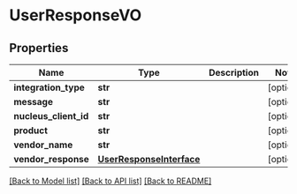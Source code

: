 # UserResponseVO

## Properties
Name | Type | Description | Notes
------------ | ------------- | ------------- | -------------
**integration_type** | **str** |  | [optional] 
**message** | **str** |  | [optional] 
**nucleus_client_id** | **str** |  | [optional] 
**product** | **str** |  | [optional] 
**vendor_name** | **str** |  | [optional] 
**vendor_response** | [**UserResponseInterface**](UserResponseInterface.md) |  | [optional] 

[[Back to Model list]](../README.md#documentation-for-models) [[Back to API list]](../README.md#documentation-for-api-endpoints) [[Back to README]](../README.md)


